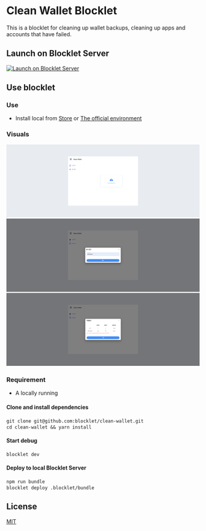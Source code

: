 # Clean Wallet Blocklet

This is a blocklet for cleaning up wallet backups, cleaning up apps and accounts that have failed.

## Launch on Blocklet Server

[![Launch on Blocklet Server](https://assets.arcblock.io/icons/launch_on_blocklet_server.svg)](https://install.arcblock.io/?action=blocklet-install&meta_url=https%3A%2F%2Fgithub.com%2Fblocklet%2Fclean-wallet%2Freleases%2Fdownload%2Fv1.1.2%2Fblocklet.json)

## Use blocklet

### Use

- Install local from [Store](https://store.blocklet.dev/) or [The official environment](https://clean-wallet-ygq-18-180-145-193.ip.abtnet.io/)

### Visuals

![upload page](./screenshots/upload.png)
![password page](./screenshots/password.png)
![download page](./screenshots/download.png)

### Requirement

- A locally running

#### Clone and install dependencies

```shell
git clone git@github.com:blocklet/clean-wallet.git
cd clean-wallet && yarn install
```

#### Start debug

```shell
blocklet dev
```

#### Deploy to local Blocklet Server

```shell
npm run bundle
blocklet deploy .blocklet/bundle
```

## License

[MIT](LICENSE)
